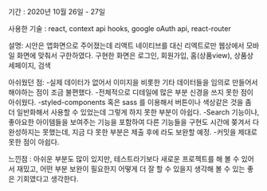 기간 : 2020년 10월 26일 - 27일 

사용한 기술 : react, context api hooks, google oAuth api, react-router 

설명: 
시안은 앱화면으로 주어졌는데 리액트 네이티브를 대신 리엑트로만 웹상에서 모바일 화면에 맞춰서 구한하였다. 
구현한 화면은  로그인, 회원가입, 홈(상품view), 상품상세페이지, 검색  

아쉬웠던 점:
-실제 데이터가 없어서 이미지을 비롯한 기타 데이터들을 임의로 만들어서 해야하는 점이 조금 불편했다. 
-전체적으로 디테일에 많은 부분 신경을 쓰지 못한 점이 아쉬웠다.
-styled-components 혹은 sass 를 이용해서 버튼이나 색상같은 것을 좀 더 일반화해서 사용할 수 있었는데 그렇게 하지 못한 부분이 아쉽다.
-Search 기능이나, 좋아요한 아이템들을 보여주는 기능을 포함하여 다른 기능들을 구현도 시간에 쫒겨서 다 완성하지는 못했는데, 지금 다 못한 부분은 제출 후에 라도 보완할 예정.
-커밋을 제대로 못한 점이 아쉽다.

느낀점 : 아쉬운 부분도 많이 있지만, 테스트라기보다 새로운 프로젝트를 해 볼 수 있어서 재밌고, 어떤 부분 보완이 필요한지 어떻게 더 잘 할 수 있을지 생각해 볼 수 있는 좋은 기회였다고 생각한다. 